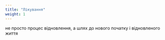 ```yaml
---
title: "Лікування"
weight: 1
---
```


не просто процес відновлення, а шлях до нового початку і відновленого життя